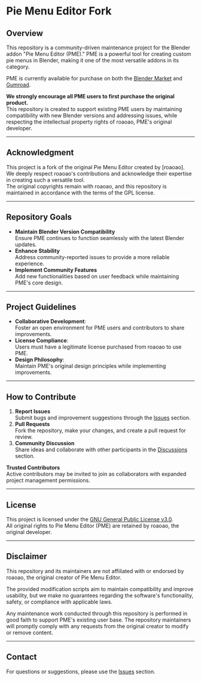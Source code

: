# Pie Menu Editor Fork

## Overview
This repository is a community-driven maintenance project for the Blender addon "Pie Menu Editor (PME)." PME is a powerful tool for creating custom pie menus in Blender, making it one of the most versatile addons in its category.

PME is currently available for purchase on both the [Blender Market](https://blendermarket.com/products/pie-menu-editor) and [Gumroad](https://roaoao.gumroad.com/l/pie_menu_editor).

**We strongly encourage all PME users to first purchase the original product.**  
This repository is created to support existing PME users by maintaining compatibility with new Blender versions and addressing issues, while respecting the intellectual property rights of roaoao, PME's original developer.

---

## Acknowledgment
This project is a fork of the original Pie Menu Editor created by [roaoao].  
We deeply respect roaoao's contributions and acknowledge their expertise in creating such a versatile tool.  
The original copyrights remain with roaoao, and this repository is maintained in accordance with the terms of the GPL license.

---

## Repository Goals
- **Maintain Blender Version Compatibility**  
  Ensure PME continues to function seamlessly with the latest Blender updates.
- **Enhance Stability**  
  Address community-reported issues to provide a more reliable experience.
- **Implement Community Features**  
  Add new functionalities based on user feedback while maintaining PME's core design.

---

## Project Guidelines
- **Collaborative Development**:  
  Foster an open environment for PME users and contributors to share improvements.
- **License Compliance**:  
  Users must have a legitimate license purchased from roaoao to use PME.
- **Design Philosophy**:  
  Maintain PME's original design principles while implementing improvements.

---

## How to Contribute
1. **Report Issues**  
   Submit bugs and improvement suggestions through the [Issues](../../issues) section.
2. **Pull Requests**  
   Fork the repository, make your changes, and create a pull request for review.
3. **Community Discussion**  
   Share ideas and collaborate with other participants in the [Discussions](../../discussions) section.

**Trusted Contributors**  
Active contributors may be invited to join as collaborators with expanded project management permissions.

---

## License
This project is licensed under the [GNU General Public License v3.0](./LICENSE).  
All original rights to Pie Menu Editor (PME) are retained by roaoao, the original developer.

---

## Disclaimer
This repository and its maintainers are not affiliated with or endorsed by roaoao, the original creator of Pie Menu Editor.

The provided modification scripts aim to maintain compatibility and improve usability, but we make no guarantees regarding the software's functionality, safety, or compliance with applicable laws.

Any maintenance work conducted through this repository is performed in good faith to support PME's existing user base. The repository maintainers will promptly comply with any requests from the original creator to modify or remove content.

---

## Contact
For questions or suggestions, please use the [Issues](../../issues) section.
